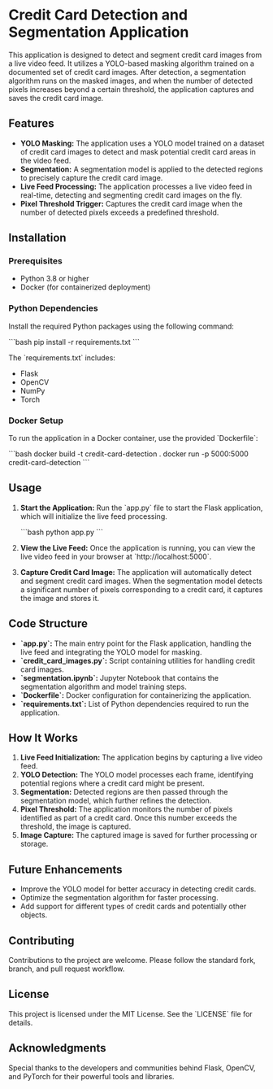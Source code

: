 
# Credit Card Detection and Segmentation Application

This application is designed to detect and segment credit card images from a live video feed. It utilizes a YOLO-based masking algorithm trained on a documented set of credit card images. After detection, a segmentation algorithm runs on the masked images, and when the number of detected pixels increases beyond a certain threshold, the application captures and saves the credit card image.

## Features

- **YOLO Masking:** The application uses a YOLO model trained on a dataset of credit card images to detect and mask potential credit card areas in the video feed.
- **Segmentation:** A segmentation model is applied to the detected regions to precisely capture the credit card image.
- **Live Feed Processing:** The application processes a live video feed in real-time, detecting and segmenting credit card images on the fly.
- **Pixel Threshold Trigger:** Captures the credit card image when the number of detected pixels exceeds a predefined threshold.

## Installation

### Prerequisites

- Python 3.8 or higher
- Docker (for containerized deployment)

### Python Dependencies

Install the required Python packages using the following command:

\`\`\`bash
pip install -r requirements.txt
\`\`\`

The \`requirements.txt\` includes:

- Flask
- OpenCV
- NumPy
- Torch

### Docker Setup

To run the application in a Docker container, use the provided \`Dockerfile\`:

\`\`\`bash
docker build -t credit-card-detection .
docker run -p 5000:5000 credit-card-detection
\`\`\`

## Usage

1. **Start the Application:** Run the \`app.py\` file to start the Flask application, which will initialize the live feed processing.

   \`\`\`bash
   python app.py
   \`\`\`

2. **View the Live Feed:** Once the application is running, you can view the live video feed in your browser at \`http://localhost:5000\`.

3. **Capture Credit Card Image:** The application will automatically detect and segment credit card images. When the segmentation model detects a significant number of pixels corresponding to a credit card, it captures the image and stores it.

## Code Structure

- **\`app.py\`:** The main entry point for the Flask application, handling the live feed and integrating the YOLO model for masking.
- **\`credit_card_images.py\`:** Script containing utilities for handling credit card images.
- **\`segmentation.ipynb\`:** Jupyter Notebook that contains the segmentation algorithm and model training steps.
- **\`Dockerfile\`:** Docker configuration for containerizing the application.
- **\`requirements.txt\`:** List of Python dependencies required to run the application.

## How It Works

1. **Live Feed Initialization:** The application begins by capturing a live video feed.
2. **YOLO Detection:** The YOLO model processes each frame, identifying potential regions where a credit card might be present.
3. **Segmentation:** Detected regions are then passed through the segmentation model, which further refines the detection.
4. **Pixel Threshold:** The application monitors the number of pixels identified as part of a credit card. Once this number exceeds the threshold, the image is captured.
5. **Image Capture:** The captured image is saved for further processing or storage.

## Future Enhancements

- Improve the YOLO model for better accuracy in detecting credit cards.
- Optimize the segmentation algorithm for faster processing.
- Add support for different types of credit cards and potentially other objects.

## Contributing

Contributions to the project are welcome. Please follow the standard fork, branch, and pull request workflow.

## License

This project is licensed under the MIT License. See the \`LICENSE\` file for details.

## Acknowledgments

Special thanks to the developers and communities behind Flask, OpenCV, and PyTorch for their powerful tools and libraries.
